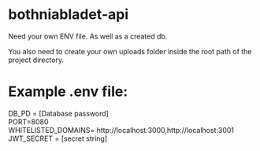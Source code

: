 # bothniabladet-api

Need your own ENV file. As well as a created db.


You also need to create your own uploads folder inside the root path of the project directory.

# Example .env file:  
DB_PD = [Database password]   
PORT=8080  
WHITELISTED_DOMAINS= http://localhost:3000,http://localhost:3001  
JWT_SECRET = [secret string]  

